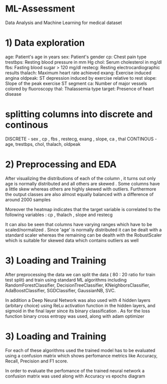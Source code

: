 # ML-Assessment
Data Analysis and Machine Learning for medical dataset

# 1) Data exploration

age: Patient's age in years
sex: Patient's gender
cp: Chest pain type 
trestbps: Resting blood pressure in mm Hg 
chol: Serum cholesterol in mg/dl 
fbs: Fasting blood sugar > 120 mg/dl
restecg: Resting electrocardiographic results 
thalach: Maximum heart rate achieved 
exang: Exercise induced angina
oldpeak: ST depression induced by exercise relative to rest 
slope: Slope of the peak exercise ST segment
ca: Number of major vessels colored by fluoroscopy
thal: Thalassemia type
target: Presence of heart disease

# splitting columns into discrete and continous 

DISCRETE - sex , cp , fbs , restecg, exang , slope, ca , thal
CONTINOUS - age, trestbps, chol, thalach, oldpeak

# 2) Preprocessing and EDA
After visualizing the distributions of each of the column , it turns out only age is normally distributed and all others are skewed . Some columns have a little skew whereas others are highly skewed with outliers. Furthermore the output classes are also almost equally balanced with a difference of around 2000 samples

Moreover the heatmap indicates that the target variable is correlated to the following variables : cp , thalach , slope and restecg

It can also be seen that columns have varying ranges which have to be scaled/normalized . Since 'age' is normally distributed it can be dealt with a standard scaler whereas the remaining can be dealth with the RobustScaler which is suitable for skewed data which contains outliers as well


# 3) Loading and Training
After preprocessing the data we can split the data ( 80 : 20 ratio for train test split) and train using standard ML algorithms including RandomForestClassifier, DecisionTreeClassifier, KNeighborsClassifier, AdaBoostClassifier, SGDClassifier, GaussianNB, SVC.

In addition a Deep Neural Network was also used with 4 hidden layers (arbitary choice) using ReLu activation function in the hidden layers, and sigmoid in the final layer since its binary classification . As for the loss function binary cross entropy was used, along with adam optimizer


# 3) Loading and Training
For each of these algorithms used the trained model has to be evaluated using a confusion matrix which shows perfomance metrics like Accuracy, Recall, Precision and F1 score.

In order to evaluate the perfomance of the trained neural network a confusion matrix was used along with Accuracy vs epochs diagram

